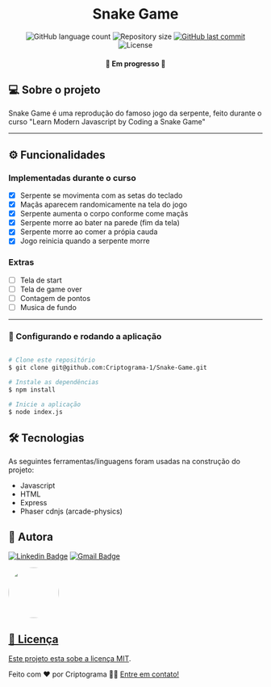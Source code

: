 <h1 align="center"> Snake Game </h1>
<p align="center">
  <img alt="GitHub language count" src="https://img.shields.io/github/languages/count/Criptograma-1/Snake-Game?color=%2304D361" />
  <img alt="Repository size" src="https://img.shields.io/github/repo-size/Criptograma-1/Snake-Game" />
  <a href="https://github.com/Criptograma-1/glameplay/commits/master">
    <img alt="GitHub last commit" src="https://img.shields.io/github/last-commit/Criptograma-1/Snake-Game" />
  </a>
  <img alt="License" src="https://img.shields.io/badge/license-MIT-brightgreen" />  
 </p>
 

<h4 align="center"> 
	🚧  Em progresso  🚧
</h4>

## 💻 Sobre o projeto

Snake Game é uma reprodução do famoso jogo da serpente, feito durante o curso "Learn Modern Javascript by Coding a Snake Game"

---

## ⚙️ Funcionalidades

### Implementadas durante o curso

- [x] Serpente se movimenta com as setas do teclado
- [x] Maçãs aparecem randomicamente na tela do jogo
- [x] Serpente aumenta o corpo conforme come maçãs
- [x] Serpente morre ao bater na parede (fim da tela)
- [x] Serpente morre ao comer a própia cauda
- [x] Jogo reinicia quando a serpente morre

### Extras

- [ ] Tela de start
- [ ] Tela de game over
- [ ] Contagem de pontos
- [ ] Musica de fundo

---

### 🎲 Configurando e rodando a aplicação

```bash

# Clone este repositório
$ git clone git@github.com:Criptograma-1/Snake-Game.git

# Instale as dependências
$ npm install

# Inicie a aplicação
$ node index.js

```

## 🛠 Tecnologias

As seguintes ferramentas/linguagens foram usadas na construção do projeto:

- Javascript
- HTML
- Express
- Phaser cdnjs (arcade-physics)

## 🦸 Autora

 [![Linkedin Badge](https://img.shields.io/badge/-Andresa-blue?style=flat-square&logo=Linkedin&logoColor=white&link=https://www.linkedin.com/in/andresa-cristina/)](https://www.linkedin.com/in/andresa-cristina/) 
[![Gmail Badge](https://img.shields.io/badge/-andresa.info@gmail.com-c14438?style=flat-square&logo=Gmail&logoColor=white&link=mailto:andresa.info@gmail.com)](mailto:andresa.info@gmail.com)

<a href="https://app.rocketseat.com.br/me/andresa-cristina-01103">
 <img style="border-radius: 50%;" src="https://avatars.githubusercontent.com/u/81261737?v=4" width="100px;" alt=""/>
 <br />


## 📝 Licença

Este projeto esta sobe a licença [MIT](./LICENSE).

Feito com ❤️ por Criptograma 👋🏽 [Entre em contato!](https://www.linkedin.com/in/andresa-cristina/)
